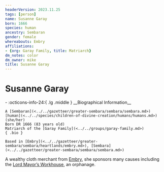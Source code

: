 ```yaml
---
headerVersion: 2023.11.25
tags: [person]
name: Susanne Garay
born: 1666
species: human
ancestry: Sembaran
gender: female
whereabouts: Embry
affiliations:
- {org: Garay Family, title: Matriarch}
dm_notes: color
dm_owner: mike
title: Susanne Garay
---
```

# Susanne Garay
<div class="grid cards ext-narrow-margin ext-one-column" markdown>
- :octicons-info-24:{ .lg .middle } __Biographical Information__

    A [Sembaran](<../../gazetteer/greater-sembara/sembara/sembara.md>) [human](<../../species/children-of-divine-creation/humans/humans.md>) (she/her)  
    Born DR 1666 (83 years old)  
    Matriarch of the [Garay Family](<../../groups/garay-family.md>)  
    { .bio }

    Based in [Embry](<../../gazetteer/greater-sembara/sembara/heartlands/embry.md>), [Sembara](<../../gazetteer/greater-sembara/sembara/sembara.md>)
</div>


A wealthy cloth merchant from [Embry](<../../gazetteer/greater-sembara/sembara/heartlands/embry.md>), she sponsors many causes including the [Lord Mayor’s Workhouse](<../../gazetteer/greater-sembara/sembara/heartlands/lord-mayors-workhouse.md>), an orphanage. 

